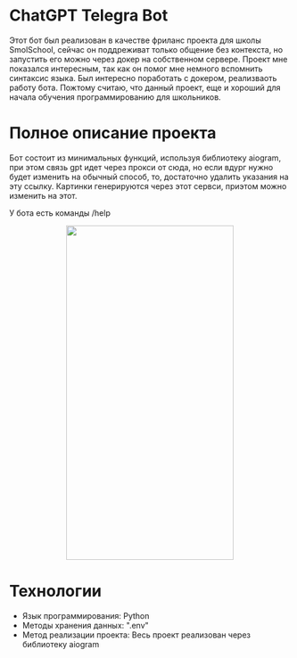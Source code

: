 ChatGPT Telegra Bot
=====================================================================================================================================================================

Этот бот был реализован в качестве фриланс проекта для школы SmolSchool, сейчас он поддреживат только общение без контекста, но запустить его можно через докер на собственном сервере.
Проект мне показался интересным, так как он помог мне немного вспомнить синтаксис языка. Был интересно поработать с докером, реализваоть работу бота. Пожтому считаю, что данный проект, еще и хороший для начала обучения программированию для школьников.


Полное описание проекта
=====================================================================================================================================================================

Бот состоит из минимальных функций, используя библиотеку aiogram, при этом связь gpt идет через прокси от сюда, но если вдург нужно будет изменить на обычный способ, то, достаточно удалить указания на эту ссылку. Картинки генерируются через этот сервси, приэтом можно изменить на этот.

У бота есть команды /help
<p align="center">
  <img width="300" height="600" src="![Uploading Снимок экрана 2024-05-21 в 15.15.56.png…]()
">
</p>


Технологии
=====================================================================================================================================================================

- Язык программирования: Python
- Методы хранения данных: ".env"
- Метод реализации проекта: Весь проект реализован через библиотеку aiogram








